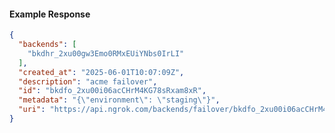 <!-- Code generated for API Clients. DO NOT EDIT. -->

#### Example Response

```json
{
  "backends": [
    "bkdhr_2xu00gw3Emo0RMxEUiYNbs0IrLI"
  ],
  "created_at": "2025-06-01T10:07:09Z",
  "description": "acme failover",
  "id": "bkdfo_2xu00i06acCHrM4KG78sRxam8xR",
  "metadata": "{\"environment\": \"staging\"}",
  "uri": "https://api.ngrok.com/backends/failover/bkdfo_2xu00i06acCHrM4KG78sRxam8xR"
}
```

